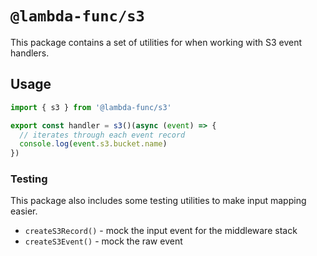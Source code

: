 # `@lambda-func/s3`

This package contains a set of utilities for when working with S3 event handlers.

## Usage

```typescript
import { s3 } from '@lambda-func/s3'

export const handler = s3()(async (event) => {
  // iterates through each event record
  console.log(event.s3.bucket.name)
})
```

### Testing

This package also includes some testing utilities to make input mapping easier.

- `createS3Record()` - mock the input event for the middleware stack
- `createS3Event()` - mock the raw event
